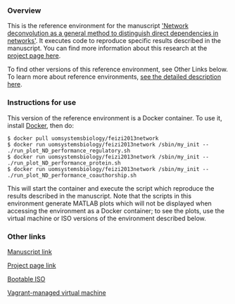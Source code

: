 ### Overview

This is the reference environment for the manuscript ['Network deconvolution as a general method to distinguish direct dependencies in networks'](https://dx.doi.org/10.1038/nbt.2635).  It executes code to reproduce specific results described in the manuscript.   You can find more information about this research at the [project page here](https://compbio.mit.edu/nd/).  

To find other versions of this reference environment, see Other Links below.  To learn more about reference environments, [see the detailed description here](https://uomsystemsbiology.github.io/reference-environments/).  

### Instructions for use

This version of the reference environment is a Docker container.  To use it, install [Docker](https://www.docker.com/), then do:

```
$ docker pull uomsystemsbiology/feizi2013network
$ docker run uomsystemsbiology/feizi2013network /sbin/my_init -- ./run_plot_ND_performance_regulatory.sh
$ docker run uomsystemsbiology/feizi2013network /sbin/my_init -- ./run_plot_ND_performance_protein.sh
$ docker run uomsystemsbiology/feizi2013network /sbin/my_init -- ./run_plot_ND_performance_coauthorship.sh
```

This will start the container and execute the script which reproduce the results described in the manuscript.  Note that the scripts in this environment generate MATLAB plots which will not be displayed when accessing the environment as a Docker container; to see the plots, use the virtual machine or ISO versions of the environment described below. 

### Other links

[Manuscript link](https://dx.doi.org/10.1038/nbt.2635)

[Project page link](https://compbio.mit.edu/nd/)

[Bootable ISO](https://dx.doi.org/10.5281/zenodo.29668)

[Vagrant-managed virtual machine](https://github.com/uomsystemsbiology/feizi2013network_reference_environment)
